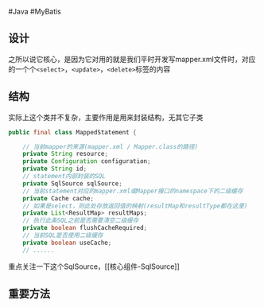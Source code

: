 #Java #MyBatis 
## 设计
之所以说它核心，是因为它对用的就是我们平时开发写mapper.xml文件时，对应的一个个`<select>`，`<update>`，`<delete>`标签的内容
## 结构
实际上这个类并不复杂，主要作用是用来封装结构，无其它子类
```java fold title:MappedStatement
public final class MappedStatement {

    // 当前mapper的来源(mapper.xml / Mapper.class的路径)
    private String resource;
    private Configuration configuration;
    private String id;
    // statement内部封装的SQL
    private SqlSource sqlSource;
    // 当前statement对应的mapper.xml或Mapper接口的namespace下的二级缓存
    private Cache cache;
    // 如果是select，则此处存放返回值的映射(resultMap和resultType都在这里)
    private List<ResultMap> resultMaps;
    // 执行此条SQL之前是否需要清空二级缓存
    private boolean flushCacheRequired;
    // 当前SQL是否使用二级缓存
    private boolean useCache;
    // ......

```
重点关注一下这个SqlSource，[[核心组件-SqlSource]]
## 重要方法

